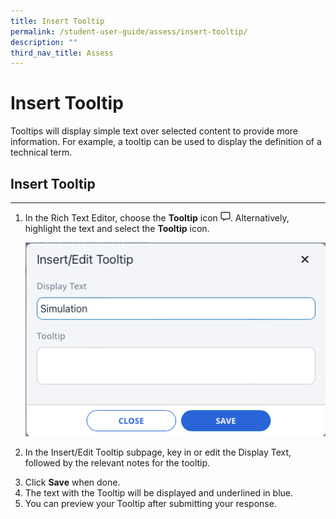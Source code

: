 ```yaml
---
title: Insert Tooltip
permalink: /student-user-guide/assess/insert-tooltip/
description: ""
third_nav_title: Assess
---
```

<h1 id="insert-tooltip">Insert Tooltip</h1>
<p>Tooltips will display simple text over selected content to provide more information. For example, a tooltip can be used to display the definition of a technical term.</p>
<h2 id="-insert-tooltip-">Insert Tooltip</h2>
<hr>
<ol>
<li><p>In the Rich Text Editor, choose the <strong>Tooltip</strong> icon <img style="width:1rem; display: inline;" src="/images/Icons/Tooltip.svg">. Alternatively, highlight the text and select the <strong>Tooltip</strong> icon.</p>
<p><img src="/images/1Student/As-Tooltip.png"></p>
</li>
<li><p>In the Insert/Edit Tooltip subpage, key in or edit the Display Text, followed by the relevant notes for the tooltip.</p>
</li>
<li>Click <strong>Save</strong> when done.</li>
<li>The text with the Tooltip will be displayed and underlined in blue.</li>
<li>You can preview your Tooltip after submitting your response.</li>
</ol>